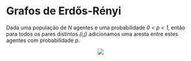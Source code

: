 # Grafos de Erdős-Rényi

Dada uma população de *N* agentes e uma probabilidade *0 < p < 1*, então para todos os pares distintos *(i,j)*  adicionamos uma aresta entre estes agentes com probabilidade *p*. 

<p align = "center">
	<img src = "https://upload.wikimedia.org/wikipedia/commons/thumb/7/70/Erdős–Rényi_model_random_graphs.pdf/page1-800px-Erdős–Rényi_model_random_graphs.pdf.jpg">
</p>
